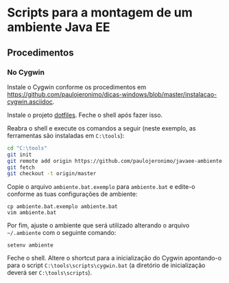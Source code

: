# Scripts para a montagem de um ambiente Java EE

## Procedimentos 

### No Cygwin

Instale o Cygwin conforme os procedimentos em  https://github.com/paulojeronimo/dicas-windows/blob/master/instalacao-cygwin.asciidoc.

Instale o projeto [dotfiles](https://github.com/paulojeronimo/dotfiles). Feche o shell após fazer isso.

Reabra o shell e execute os comandos a seguir (neste exemplo, as ferramentas são instaladas em ``C:\tools``):

```bash
cd "C:\tools"
git init
git remote add origin https://github.com/paulojeronimo/javaee-ambiente
git fetch
git checkout -t origin/master
```

Copie o arquivo ``ambiente.bat.exemplo`` para ``ambiente.bat`` e edite-o conforme as tuas configurações de ambiente:
```
cp ambiente.bat.exemplo ambiente.bat
vim ambiente.bat
```

Por fim, ajuste o ambiente que será utilizado alterando o arquivo ``~/.ambiente`` com o seguinte comando:
```
setenv ambiente
```

Feche o shell. Altere o shortcut para a inicialização do Cygwin apontando-o para o script ``C:\tools\scripts\cygwin.bat`` (a diretório de inicialização deverá ser ``C:\tools\scripts``).
